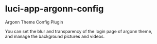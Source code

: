 # luci-app-argonn-config
Argonn Theme Config Plugin

You can set the blur and transparency of the login page of argonn theme, and manage the background pictures and videos.